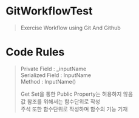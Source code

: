 # GitWorkflowTest
 >Exercise Workflow using Git And Github

# Code Rules
 >Private Field : _inputName   
 >Serialized Field : InputName   
 >Method : InputName()   
 >
 >Get Set을 통한 Public Property는 허용하지 않음   
 >값 참조를 위해서는 함수단위로 작성   
 >주석 또한 함수단위로 작성하며 함수의 기능 기재   
